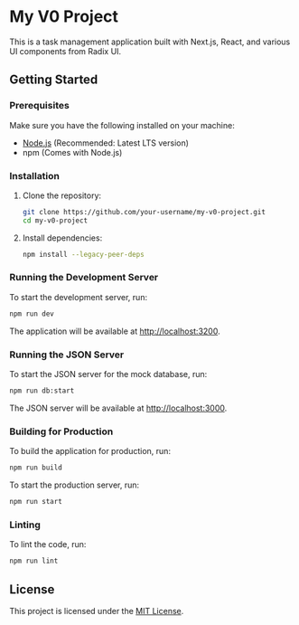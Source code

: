 # My V0 Project

This is a task management application built with Next.js, React, and various UI components from Radix UI.

## Getting Started

### Prerequisites

Make sure you have the following installed on your machine:
- [Node.js](https://nodejs.org/) (Recommended: Latest LTS version)
- npm (Comes with Node.js)

### Installation

1. Clone the repository:
    ```sh
    git clone https://github.com/your-username/my-v0-project.git
    cd my-v0-project
    ```

2. Install dependencies:
    ```sh
    npm install --legacy-peer-deps
    ```

### Running the Development Server

To start the development server, run:

```sh
npm run dev
```

The application will be available at [http://localhost:3200](http://localhost:3200).

### Running the JSON Server

To start the JSON server for the mock database, run:

```sh
npm run db:start
```

The JSON server will be available at [http://localhost:3000](http://localhost:3000).

### Building for Production

To build the application for production, run:

```sh
npm run build
```

To start the production server, run:

```sh
npm run start
```

### Linting

To lint the code, run:

```sh
npm run lint
```

## License

This project is licensed under the [MIT License](LICENSE).

